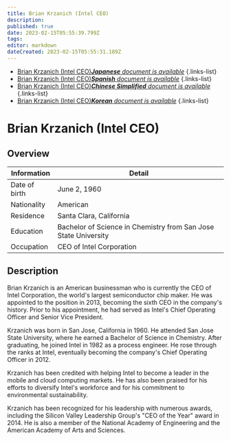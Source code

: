 ```yaml
---
title: Brian Krzanich (Intel CEO)
description: 
published: true
date: 2023-02-15T05:55:39.799Z
tags: 
editor: markdown
dateCreated: 2023-02-15T05:55:31.189Z
---
```


- [Brian Krzanich (Intel CEO)***Japanese** document is available*](/ja/Knowledge-base/Dictionary/Person/brian-krzanich-intel-ceo)
{.links-list}
- [Brian Krzanich (Intel CEO)***Spanish** document is available*](/es/Knowledge-base/Dictionary/Person/brian-krzanich-intel-ceo)
{.links-list}
- [Brian Krzanich (Intel CEO)***Chinese Simplified** document is available*](/zh/Knowledge-base/Dictionary/Person/brian-krzanich-intel-ceo)
{.links-list}
- [Brian Krzanich (Intel CEO)***Korean** document is available*](/ko/Knowledge-base/Dictionary/Person/brian-krzanich-intel-ceo)
{.links-list}


# Brian Krzanich (Intel CEO)

## Overview

| Information | Detail |
| ---------- | ------ |
| Date of birth | June 2, 1960 |
| Nationality | American |
| Residence | Santa Clara, California |
| Education | Bachelor of Science in Chemistry from San Jose State University |
| Occupation | CEO of Intel Corporation |

## Description

Brian Krzanich is an American businessman who is currently the CEO of Intel Corporation, the world's largest semiconductor chip maker. He was appointed to the position in 2013, becoming the sixth CEO in the company's history. Prior to his appointment, he had served as Intel's Chief Operating Officer and Senior Vice President.

Krzanich was born in San Jose, California in 1960. He attended San Jose State University, where he earned a Bachelor of Science in Chemistry. After graduating, he joined Intel in 1982 as a process engineer. He rose through the ranks at Intel, eventually becoming the company's Chief Operating Officer in 2012.

Krzanich has been credited with helping Intel to become a leader in the mobile and cloud computing markets. He has also been praised for his efforts to diversify Intel's workforce and for his commitment to environmental sustainability.

Krzanich has been recognized for his leadership with numerous awards, including the Silicon Valley Leadership Group's "CEO of the Year" award in 2014. He is also a member of the National Academy of Engineering and the American Academy of Arts and Sciences.